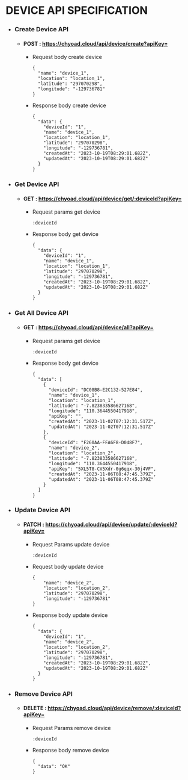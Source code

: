 # **DEVICE API SPECIFICATION**

+ ### Create Device API

  * #### POST : https://chyoad.cloud/api/device/create?apiKey=

    - Request body create device
        ```
        {
          "name": "device_1",
          "location": "location_1",
          "latitude": "297070298",
          "longitude": "-129736781" 
        }

        ```

    - Response body create device
      ```
      {
        "data": {
          "deviceId": "1",
          "name": "device_1",
          "location": "location_1",
          "latitude": "297070298",
          "longitude": "-129736781",
          "createdAt": "2023-10-19T08:29:01.682Z",
          "updatedAt": "2023-10-19T08:29:01.682Z"
        }
      }
      ```

+ ### Get Device API

  * #### GET : https://chyoad.cloud/api/device/get/:deviceId?apiKey=

    - Request params get device
      ```
      :deviceId
      ```

    - Response body get device
      ```
      {
        "data": {
          "deviceId": "1",
          "name": "device_1",
          "location": "location_1",
          "latitude": "297070298",
          "longitude": "-129736781",
          "createdAt": "2023-10-19T08:29:01.682Z",
          "updatedAt": "2023-10-19T08:29:01.682Z"
        }
      }
      ```

+ ### Get All Device API

  * #### GET : https://chyoad.cloud/api/device/all?apiKey=

    - Request params get device
      ```
      :deviceId
      ```

    - Response body get device
      ```
      {
        "data": [
          {
            "deviceId": "DC08B8-E2C132-527E84",
            "name": "device_1",
            "location": "location_1",
            "latitude": "-7.823833586627168",
            "longitude": "110.3644550417918",
            "apiKey": "",
            "createdAt": "2023-11-02T07:12:31.517Z",
            "updatedAt": "2023-11-02T07:12:31.517Z"
          },
          {
            "deviceId": "F260AA-FFA6F8-D048F7",
            "name": "device_2",
            "location": "location_2",
            "latitude": "-7.823833586627168",
            "longitude": "110.3644550417918",
            "apiKey": "5XL5T8-CV5Xdr-0g6qqx-30j4VF",
            "createdAt": "2023-11-06T08:47:45.379Z",
            "updatedAt": "2023-11-06T08:47:45.379Z"
          }
        ]
      }
      ```


+ ### Update Device API

  * #### PATCH : https://chyoad.cloud/api/device/update/:deviceId?apiKey=

    - Request Params update device
      ```
      :deviceId
      ```

    - Request body update device
      ```
      {
          "name": "device_2",
          "location": "location_2",
          "latitude": "297070298",
          "longitude": "-129736781"
      }
      ```

    - Response body update device
      ```
      {
        "data": {
          "deviceId": "1",
          "name": "device_2",
          "location": "location_2",
          "latitude": "297070298",
          "longitude": "-129736781",
          "createdAt": "2023-10-19T08:29:01.682Z",
          "updatedAt": "2023-10-19T08:29:01.682Z"
        }
      }
      ```

+ ### Remove Device API

  * #### DELETE : https://chyoad.cloud/api/device/remove/:deviceId?apiKey=

    - Request Params remove device
      ```
      :deviceId
      ```
      
    - Response body remove device
      ```
      {
        "data": "OK"
      }
      ```
